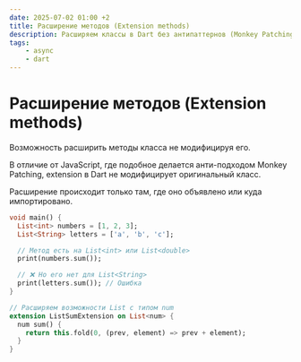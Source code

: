 ```yaml
---
date: 2025-07-02 01:00 +2
title: Расширение методов (Extension methods)
description: Расширяем классы в Dart без антипаттернов (Monkey Patching).
tags:
    - async
    - dart
---
```


# Расширение методов (Extension methods)

Возможность расширить методы класса не модифицируя его.

В отличие от JavaScript, где подобное делается анти-подходом Monkey Patching,
extension в Dart не модифицирует оригинальный класс.

Расширение происходит только там, где оно объявлено или куда импортировано.

```dart _code/extension_methods.dart
void main() {
  List<int> numbers = [1, 2, 3];
  List<String> letters = ['a', 'b', 'c'];

  // Метод есть на List<int> или List<double>
  print(numbers.sum());

  // ❌ Но его нет для List<String>
  print(letters.sum()); // Ошибка
}

// Расширяем возможности List с типом num
extension ListSumExtension on List<num> {
  num sum() {
    return this.fold(0, (prev, element) => prev + element);
  }
}
```
